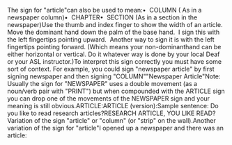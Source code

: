 The sign for "article"can also be used to mean:•  COLUMN ( As in a newspaper column)•  CHAPTER•  SECTION (As in a section in the newspaper)Use the thumb and index finger to show the width of an article. Move the 
	dominant
  hand down the palm of the base hand.  I sign this with the left
  fingertips pointing upward.  Another way to sign it is with the left
  fingertips pointing forward. (Which means your non-dominanthand can be either horizontal or vertical. Do it whatever way is done by 
	your local Deaf or your ASL instructor.)To interpret this sign correctly you must have some sort of context. For 
	example, you could sign "newspaper article" by first signing newspaper and 
	then signing "COLUMN""Newspaper Article"Note: Usually the sign for "NEWSPAPER" uses 
	a double movement (as a noun/verb pair with "PRINT") but when compounded 
	with the ARTICLE sign you can drop one of the movements of the NEWSPAPER 
	sign and your meaning is still obvious.ARTICLE:ARTICLE (version):Sample sentence: Do you like to 
	read research articles?RESEARCH ARTICLE, YOU LIKE READ?Variation of the sign "article"
  or "column" (or "strip" on the wall).Another variation of the sign for "article"I opened up a newspaper and there was an article: